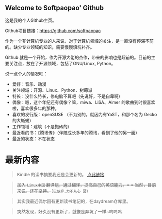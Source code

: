## Welcome to Softpaopao' Github

这是我的个人Github主页。

Github项目链接：https://github.com/softpaopao

作为一个非计算机专业的人来说，对于计算机领域的关注，是一直没有停滞不前的。缺少专业领域的知识，需要慢慢填坑补齐。

Github 就是一个开始，作为开源大佬的杰作，带来的影响也是超前的。目前的主要关注点，放在了开源领域，包括了GNU/Linux, Python。

说一点个人的情况吧：
* 爱好：音乐、动漫
* 关注领域：开源、Linux、Python、树莓派
* 特长：没什么特长，修电脑不算吧（先说好，不是自卑啊）
* 偶像：嗯，这个年纪还有偶像？嘛，miwa、LiSA、Aimer 的歌曲到时很喜欢啦，喜欢很多年的那种。
* 喜欢的发行版：openSUSE （不为别的，就因为有YaST，和那个名为 Gecko 的大蜥蜴）
* 工作领域：建筑（不是搬砖的）
* 最近看的书：《腾讯传》（伴随成长多年的腾讯，看到了他的另一面）
* 最近的状态：不在状态

# 最新内容
>
>Kindle 的读书摘要我还是会更新的。 [点此链接](https://github.com/softpaopao/daydream/blob/master/Kindle-myclppings.md)

>
>~~加入 `Linux中国` 翻译组，通过翻译，提高自己的英语能力。= = 当然，目前来说，还在坚持。~~（`已放弃,力不从心 囧`）

>其实我最近偶尔回有更新读书笔记的，在daydream仓库里。

>突然发现，好久没有更新了，就像是弃坑了一样~呜呜呜
